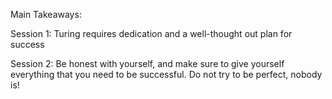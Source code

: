 Main Takeaways:

Session 1: Turing requires dedication and a well-thought out plan for success

Session 2: Be honest with yourself, and make sure to give yourself everything that you need to be successful. Do not try to be perfect, nobody is!
